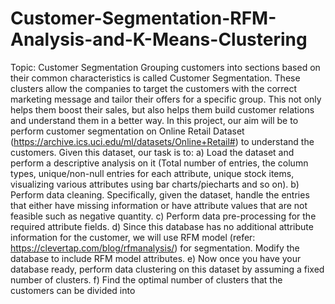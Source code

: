 # Customer-Segmentation-RFM-Analysis-and-K-Means-Clustering
Topic: Customer Segmentation
Grouping customers into sections based on their common characteristics is
called Customer Segmentation. These clusters allow the companies to target
the customers with the correct marketing message and tailor their offers for a
specific group. This not only helps them boost their sales, but also helps them
build customer relations and understand them in a better way.
In this project, our aim will be to perform customer segmentation on Online
Retail Dataset (https://archive.ics.uci.edu/ml/datasets/Online+Retail#) to
understand the customers. Given this dataset, our task is to:
a) Load the dataset and perform a descriptive analysis on it (Total number
of entries, the column types, unique/non-null entries for each attribute,
unique stock items, visualizing various attributes using bar charts/piecharts and so on).
b) Perform data cleaning. Specifically, given the dataset, handle the entries
that either have missing information or have attribute values that are not
feasible such as negative quantity.
c) Perform data pre-processing for the required attribute fields.
d) Since this database has no additional attribute information for the
customer, we will use RFM model (refer: https://clevertap.com/blog/rfmanalysis/) for segmentation. Modify the database to include RFM model
attributes.
e) Now once you have your database ready, perform data clustering on
this dataset by assuming a fixed number of clusters.
f) Find the optimal number of clusters that the customers can be divided into
